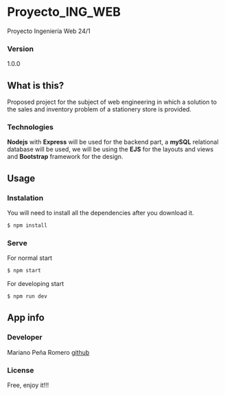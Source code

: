 # Proyecto_ING_WEB
Proyecto Ingeniería Web 24/1

### Version

1.0.0

## What is this?

Proposed project for the subject of web engineering in which a solution to the sales and inventory problem of a stationery store is provided.


### Technologies

**Nodejs** with **Express** will be used for the backend part, a **mySQL** relational database will be used, we will be using the **EJS** for the layouts and views and **Bootstrap** framework for the design.

## Usage

### Instalation

You will need to install all the dependencies after you download it.

```sh
$ npm install
```

### Serve

For normal start

```sh
$ npm start
```

For developing start

```sh
$ npm run dev
```

## App info

### Developer

Mariano Peña Romero
[github](https://github.com/Mariojoestar33)

### License

Free, enjoy it!!!
